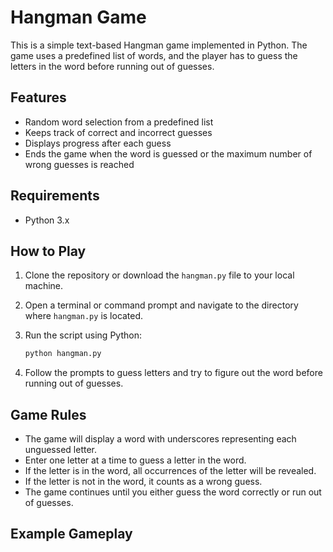 # Hangman Game

This is a simple text-based Hangman game implemented in Python. The game uses a predefined list of words, and the player has to guess the letters in the word before running out of guesses.

## Features

- Random word selection from a predefined list
- Keeps track of correct and incorrect guesses
- Displays progress after each guess
- Ends the game when the word is guessed or the maximum number of wrong guesses is reached

## Requirements

- Python 3.x

## How to Play

1. Clone the repository or download the `hangman.py` file to your local machine.

2. Open a terminal or command prompt and navigate to the directory where `hangman.py` is located.

3. Run the script using Python:

    ```sh
    python hangman.py
    ```

4. Follow the prompts to guess letters and try to figure out the word before running out of guesses.

## Game Rules

- The game will display a word with underscores representing each unguessed letter.
- Enter one letter at a time to guess a letter in the word.
- If the letter is in the word, all occurrences of the letter will be revealed.
- If the letter is not in the word, it counts as a wrong guess.
- The game continues until you either guess the word correctly or run out of guesses.

## Example Gameplay

